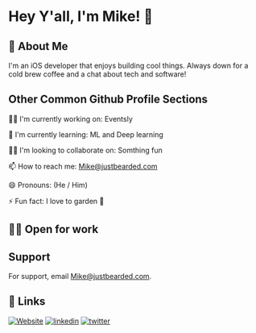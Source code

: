 
# Hey Y'all, I'm Mike! 👋


## 🦄 About Me
I'm an iOS developer that enjoys building cool things. 
Always down for a cold brew coffee and a chat about tech and software!


## Other Common Github Profile Sections
👩‍💻 I'm currently working on:  Eventsly 

🧠 I'm currently learning: ML and Deep learning

👯‍♀️ I'm looking to collaborate on: Somthing fun

📫 How to reach me: Mike@justbearded.com

😄 Pronouns: (He / Him)

⚡️ Fun fact: I love to garden 🌿

## 👨‍💻 Open for work 

## Support

For support, email Mike@justbearded.com.


## 🔗 Links
[![Website](https://img.shields.io/badge/my_website-000?style=for-the-badge&logo=ko-fi&logoColor=white)](https://justbearded.com/)
[![linkedin](https://img.shields.io/badge/linkedin-0A66C2?style=for-the-badge&logo=linkedin&logoColor=white)](https://www.linkedin.com/in/michael-van-amburg/)
[![twitter](https://img.shields.io/badge/twitter-1DA1F2?style=for-the-badge&logo=twitter&logoColor=white)](https://twitter.com/just_bearded)

